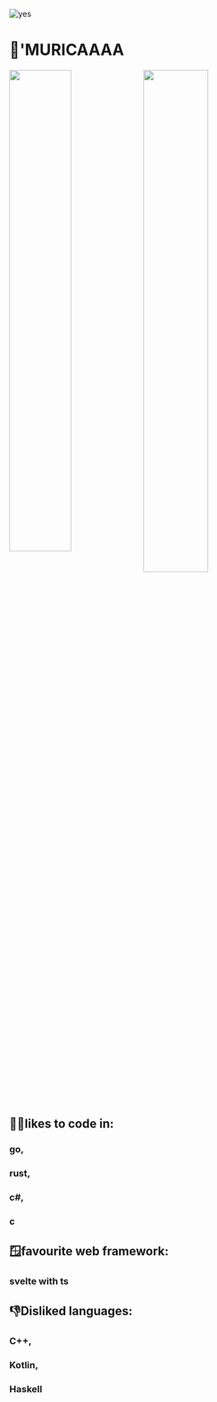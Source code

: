 ![yes](https://tenor.com/view/windows1-vintage-bsod-gif-19815084)

# 🦅'MURICAAAA


<img align="left" width="47%" src="https://github-readme-stats.vercel.app/api?username=Projectmaster122&show_icons=true&theme=discord_old_blurple"/>
<img  align="left" width="48%" src="https://github-readme-stats.vercel.app/api/top-langs/?username=Projectmaster122&theme=discord_old_blurple&layout=compact" />


## 👨‍💻likes to code in: 

### go,
### rust,
### c#,
### c

## 🪟favourite web framework:

### svelte with ts


## 👎Disliked languages:

### C++,
### Kotlin,
### Haskell
